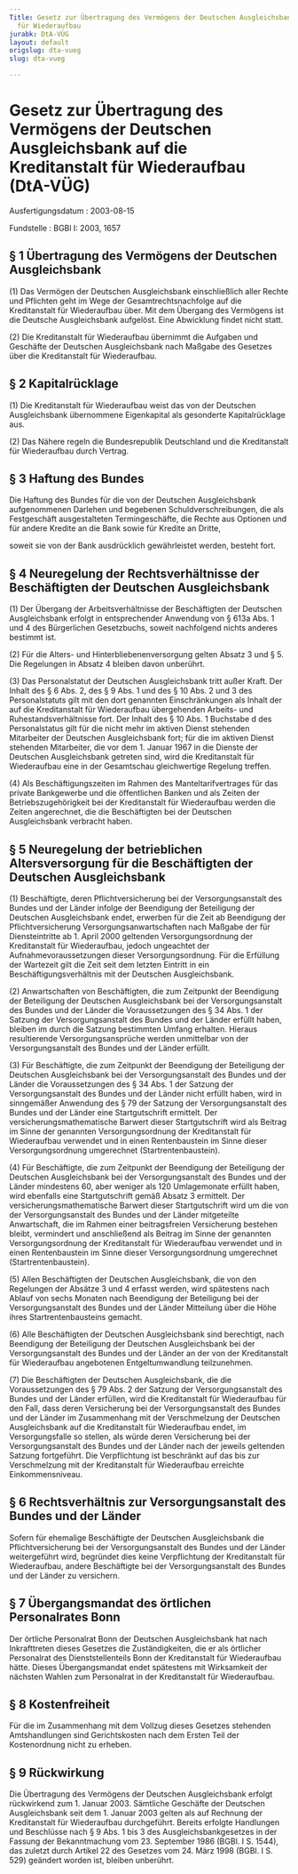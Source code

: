 ```yaml
---
Title: Gesetz zur Übertragung des Vermögens der Deutschen Ausgleichsbank auf die Kreditanstalt
  für Wiederaufbau
jurabk: DtA-VÜG
layout: default
origslug: dta-vueg
slug: dta-vueg

---
```


# Gesetz zur Übertragung des Vermögens der Deutschen Ausgleichsbank auf die Kreditanstalt für Wiederaufbau (DtA-VÜG)

Ausfertigungsdatum
:   2003-08-15

Fundstelle
:   BGBl I: 2003, 1657



## § 1 Übertragung des Vermögens der Deutschen Ausgleichsbank

(1) Das Vermögen der Deutschen Ausgleichsbank einschließlich aller
Rechte und Pflichten geht im Wege der Gesamtrechtsnachfolge auf die
Kreditanstalt für Wiederaufbau über. Mit dem Übergang des Vermögens
ist die Deutsche Ausgleichsbank aufgelöst. Eine Abwicklung findet
nicht statt.

(2) Die Kreditanstalt für Wiederaufbau übernimmt die Aufgaben und
Geschäfte der Deutschen Ausgleichsbank nach Maßgabe des Gesetzes über
die Kreditanstalt für Wiederaufbau.


## § 2 Kapitalrücklage

(1) Die Kreditanstalt für Wiederaufbau weist das von der Deutschen
Ausgleichsbank übernommene Eigenkapital als gesonderte Kapitalrücklage
aus.

(2) Das Nähere regeln die Bundesrepublik Deutschland und die
Kreditanstalt für Wiederaufbau durch Vertrag.


## § 3 Haftung des Bundes

Die Haftung des Bundes für die von der Deutschen Ausgleichsbank
aufgenommenen Darlehen und begebenen Schuldverschreibungen, die als
Festgeschäft ausgestalteten Termingeschäfte, die Rechte aus Optionen
und für andere Kredite an die Bank sowie für Kredite an Dritte,

soweit sie von der Bank ausdrücklich gewährleistet werden, besteht
fort.


## § 4 Neuregelung der Rechtsverhältnisse der Beschäftigten der Deutschen Ausgleichsbank

(1) Der Übergang der Arbeitsverhältnisse der Beschäftigten der
Deutschen Ausgleichsbank erfolgt in entsprechender Anwendung von §
613a Abs. 1 und 4 des Bürgerlichen Gesetzbuchs, soweit nachfolgend
nichts anderes bestimmt ist.

(2) Für die Alters- und Hinterbliebenenversorgung gelten Absatz 3 und
§ 5. Die Regelungen in Absatz 4 bleiben davon unberührt.

(3) Das Personalstatut der Deutschen Ausgleichsbank tritt außer Kraft.
Der Inhalt des § 6 Abs. 2, des § 9 Abs. 1 und des § 10 Abs. 2 und 3
des Personalstatuts gilt mit den dort genannten Einschränkungen als
Inhalt der auf die Kreditanstalt für Wiederaufbau übergehenden
Arbeits- und Ruhestandsverhältnisse fort. Der Inhalt des § 10 Abs. 1
Buchstabe d des Personalstatus gilt für die nicht mehr im aktiven
Dienst stehenden Mitarbeiter der Deutschen Ausgleichsbank fort; für
die im aktiven Dienst stehenden Mitarbeiter, die vor dem 1. Januar
1967 in die Dienste der Deutschen Ausgleichsbank getreten sind, wird
die Kreditanstalt für Wiederaufbau eine in der Gesamtschau
gleichwertige Regelung treffen.

(4) Als Beschäftigungszeiten im Rahmen des Manteltarifvertrages für
das private Bankgewerbe und die öffentlichen Banken und als Zeiten der
Betriebszugehörigkeit bei der Kreditanstalt für Wiederaufbau werden
die Zeiten angerechnet, die die Beschäftigten bei der Deutschen
Ausgleichsbank verbracht haben.


## § 5 Neuregelung der betrieblichen Altersversorgung für die Beschäftigten der Deutschen Ausgleichsbank

(1) Beschäftigte, deren Pflichtversicherung bei der Versorgungsanstalt
des Bundes und der Länder infolge der Beendigung der Beteiligung der
Deutschen Ausgleichsbank endet, erwerben für die Zeit ab Beendigung
der Pflichtversicherung Versorgungsanwartschaften nach Maßgabe der für
Diensteintritte ab 1. April 2000 geltenden Versorgungsordnung der
Kreditanstalt für Wiederaufbau, jedoch ungeachtet der
Aufnahmevoraussetzungen dieser Versorgungsordnung. Für die Erfüllung
der Wartezeit gilt die Zeit seit dem letzten Eintritt in ein
Beschäftigungsverhältnis mit der Deutschen Ausgleichsbank.

(2) Anwartschaften von Beschäftigten, die zum Zeitpunkt der Beendigung
der Beteiligung der Deutschen Ausgleichsbank bei der
Versorgungsanstalt des Bundes und der Länder die Voraussetzungen des §
34 Abs. 1 der Satzung der Versorgungsanstalt des Bundes und der Länder
erfüllt haben, bleiben im durch die Satzung bestimmten Umfang
erhalten. Hieraus resultierende Versorgungsansprüche werden
unmittelbar von der Versorgungsanstalt des Bundes und der Länder
erfüllt.

(3) Für Beschäftigte, die zum Zeitpunkt der Beendigung der Beteiligung
der Deutschen Ausgleichsbank bei der Versorgungsanstalt des Bundes und
der Länder die Voraussetzungen des § 34 Abs. 1 der Satzung der
Versorgungsanstalt des Bundes und der Länder nicht erfüllt haben, wird
in sinngemäßer Anwendung des § 79 der Satzung der Versorgungsanstalt
des Bundes und der Länder eine Startgutschrift ermittelt. Der
versicherungsmathematische Barwert dieser Startgutschrift wird als
Beitrag im Sinne der genannten Versorgungsordnung der Kreditanstalt
für Wiederaufbau verwendet und in einen Rentenbaustein im Sinne dieser
Versorgungsordnung umgerechnet (Startrentenbaustein).

(4) Für Beschäftigte, die zum Zeitpunkt der Beendigung der Beteiligung
der Deutschen Ausgleichsbank bei der Versorgungsanstalt des Bundes und
der Länder mindestens 60, aber weniger als 120 Umlagemonate erfüllt
haben, wird ebenfalls eine Startgutschrift gemäß Absatz 3 ermittelt.
Der versicherungsmathematische Barwert dieser Startgutschrift wird um
die von der Versorgungsanstalt des Bundes und der Länder mitgeteilte
Anwartschaft, die im Rahmen einer beitragsfreien Versicherung bestehen
bleibt, vermindert und anschließend als Beitrag im Sinne der genannten
Versorgungsordnung der Kreditanstalt für Wiederaufbau verwendet und in
einen Rentenbaustein im Sinne dieser Versorgungsordnung umgerechnet
(Startrentenbaustein).

(5) Allen Beschäftigten der Deutschen Ausgleichsbank, die von den
Regelungen der Absätze 3 und 4 erfasst werden, wird spätestens nach
Ablauf von sechs Monaten nach Beendigung der Beteiligung bei der
Versorgungsanstalt des Bundes und der Länder Mitteilung über die Höhe
ihres Startrentenbausteins gemacht.

(6) Alle Beschäftigten der Deutschen Ausgleichsbank sind berechtigt,
nach Beendigung der Beteiligung der Deutschen Ausgleichsbank bei der
Versorgungsanstalt des Bundes und der Länder an der von der
Kreditanstalt für Wiederaufbau angebotenen Entgeltumwandlung
teilzunehmen.

(7) Die Beschäftigten der Deutschen Ausgleichsbank, die die
Voraussetzungen des § 79 Abs. 2 der Satzung der Versorgungsanstalt des
Bundes und der Länder erfüllen, wird die Kreditanstalt für
Wiederaufbau für den Fall, dass deren Versicherung bei der
Versorgungsanstalt des Bundes und der Länder im Zusammenhang mit der
Verschmelzung der Deutschen Ausgleichsbank auf die Kreditanstalt für
Wiederaufbau endet, im Versorgungsfalle so stellen, als würde deren
Versicherung bei der Versorgungsanstalt des Bundes und der Länder nach
der jeweils geltenden Satzung fortgeführt. Die Verpflichtung ist
beschränkt auf das bis zur Verschmelzung mit der Kreditanstalt für
Wiederaufbau erreichte Einkommensniveau.


## § 6 Rechtsverhältnis zur Versorgungsanstalt des Bundes und der Länder

Sofern für ehemalige Beschäftigte der Deutschen Ausgleichsbank die
Pflichtversicherung bei der Versorgungsanstalt des Bundes und der
Länder weitergeführt wird, begründet dies keine Verpflichtung der
Kreditanstalt für Wiederaufbau, andere Beschäftigte bei der
Versorgungsanstalt des Bundes und der Länder zu versichern.


## § 7 Übergangsmandat des örtlichen Personalrates Bonn

Der örtliche Personalrat Bonn der Deutschen Ausgleichsbank hat nach
Inkrafttreten dieses Gesetzes die Zuständigkeiten, die er als
örtlicher Personalrat des Dienststellenteils Bonn der Kreditanstalt
für Wiederaufbau hätte. Dieses Übergangsmandat endet spätestens mit
Wirksamkeit der nächsten Wahlen zum Personalrat in der Kreditanstalt
für Wiederaufbau.


## § 8 Kostenfreiheit

Für die im Zusammenhang mit dem Vollzug dieses Gesetzes stehenden
Amtshandlungen sind Gerichtskosten nach dem Ersten Teil der
Kostenordnung nicht zu erheben.


## § 9 Rückwirkung

Die Übertragung des Vermögens der Deutschen Ausgleichsbank erfolgt
rückwirkend zum 1. Januar 2003. Sämtliche Geschäfte der Deutschen
Ausgleichsbank seit dem 1. Januar 2003 gelten als auf Rechnung der
Kreditanstalt für Wiederaufbau durchgeführt. Bereits erfolgte
Handlungen und Beschlüsse nach § 9 Abs. 1 bis 3 des
Ausgleichsbankgesetzes in der Fassung der Bekanntmachung vom 23.
September 1986 (BGBl. I S. 1544), das zuletzt durch Artikel 22 des
Gesetzes vom 24. März 1998 (BGBl. I S. 529) geändert worden ist,
bleiben unberührt.

